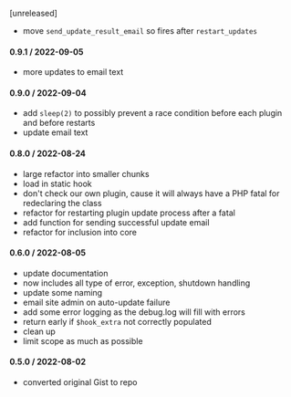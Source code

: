 [unreleased]
* move `send_update_result_email` so fires after `restart_updates`

#### 0.9.1 / 2022-09-05
* more updates to email text

#### 0.9.0 / 2022-09-04
* add `sleep(2)` to possibly prevent a race condition before each plugin and before restarts
* update email text

#### 0.8.0 / 2022-08-24
* large refactor into smaller chunks
* load in static hook
* don't check our own plugin, cause it will always have a PHP fatal for redeclaring the class
* refactor for restarting plugin update process after a fatal
* add function for sending successful update email
* refactor for inclusion into core

#### 0.6.0 / 2022-08-05
* update documentation
* now includes all type of error, exception, shutdown handling
* update some naming
* email site admin on auto-update failure
* add some error logging as the debug.log will fill with errors
* return early if `$hook_extra` not correctly populated
* clean up
* limit scope as much as possible

#### 0.5.0 / 2022-08-02
* converted original Gist to repo
